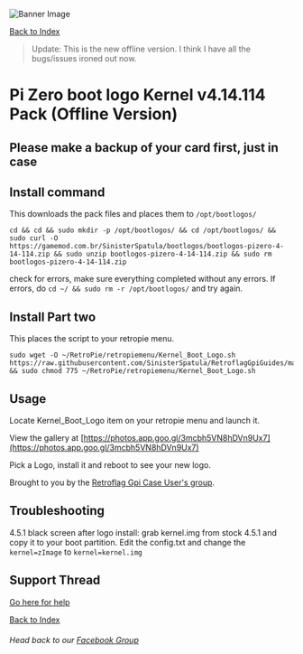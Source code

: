 ![Banner Image](https://sinisterspatula.github.io/RetroflagGpiGuides/images/GuidesBanner.png)

[Back to Index](https://sinisterspatula.github.io/RetroflagGpiGuides/)

> Update: This is the new offline version.  I think I have all the bugs/issues ironed out now.

# Pi Zero boot logo Kernel v4.14.114 Pack (Offline Version)

## Please make a backup of your card first, just in case

## Install command

This downloads the pack files and places them to `/opt/bootlogos/`

```shell
cd && cd && sudo mkdir -p /opt/bootlogos/ && cd /opt/bootlogos/ && sudo curl -O https://gamemod.com.br/SinisterSpatula/bootlogos/bootlogos-pizero-4-14-114.zip && sudo unzip bootlogos-pizero-4-14-114.zip && sudo rm bootlogos-pizero-4-14-114.zip
```
check for errors, make sure everything completed without any errors.  If errors, do `cd ~/ && sudo rm -r /opt/bootlogos/` and try again.

## Install Part two

This places the script to your retropie menu.

```shell
sudo wget -O ~/RetroPie/retropiemenu/Kernel_Boot_Logo.sh  https://raw.githubusercontent.com/SinisterSpatula/RetroflagGpiGuides/master/data/kernel/Kernel_Boot_Logo.sh && sudo chmod 775 ~/RetroPie/retropiemenu/Kernel_Boot_Logo.sh
```

## Usage

Locate Kernel_Boot_Logo item on your retropie menu and launch it.

View the gallery at [https://photos.app.goo.gl/3mcbh5VN8hDVn9Ux7](https://photos.app.goo.gl/3mcbh5VN8hDVn9Ux7)

Pick a Logo, install it and reboot to see your new logo.

Brought to you by the [Retroflag Gpi Case User's group](https://www.facebook.com/groups/401660300458844/).

## Troubleshooting

4.5.1 black screen after logo install:  grab kernel.img from stock 4.5.1 and copy it to your boot partition.  Edit the config.txt and change the `kernel=zImage` to `kernel=kernel.img`

## Support Thread
[Go here for help](https://www.facebook.com/groups/401660300458844/)

[Back to Index](https://sinisterspatula.github.io/RetroflagGpiGuides/)

###### Head back to our [Facebook Group](https://www.facebook.com/groups/401660300458844/)

